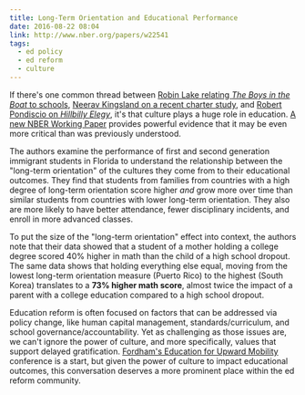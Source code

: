 ```yaml
---
title: Long-Term Orientation and Educational Performance
date: 2016-08-22 08:04
link: http://www.nber.org/papers/w22541
tags: 
  - ed policy 
  - ed reform 
  - culture
---
```


If there's one common thread between [Robin Lake relating *The Boys in the Boat* to schools](http://educationnext.org/taking-a-lesson-from-the-boys-in-the-boat-and-aiming-for-swing/), [Neerav Kingsland on a recent charter study](https://relinquishment.org/2016/08/21/an-alternative-interpretation-of-the-fryer-dobbie-texas-charter-study/), and [Robert Pondiscio on *Hillbilly Elegy*](http://educationnext.org/growing-up-poor-and-white-in-america-a-view-from-the-inside/), it's that culture plays a huge role in education. [A new NBER Working Paper](http://www.nber.org/papers/w22541) provides powerful evidence that it may be even more critical than was previously understood.

The authors examine the performance of first and second generation immigrant students in Florida to understand the relationship between the "long-term orientation" of the cultures they come from to their educational outcomes. They find that students from families from countries with a high degree of long-term orientation score higher *and* grow more over time than similar students from countries with lower long-term orientation. They also are more likely to have better attendance, fewer disciplinary incidents, and enroll in more advanced classes.

To put the size of the "long-term orientation" effect into context, the authors note that their data showed that a student of a mother holding a college degree scored 40% higher in math than the child of a high school dropout. The same data shows that holding everything else equal, moving from the lowest long-term orientation measure (Puerto Rico) to the highest (South Korea) translates to a **73% higher math score**, almost twice the impact of a parent with a college education compared to a high school dropout.

Education reform is often focused on factors that can be addressed via policy change, like human capital management, standards/curriculum, and school governance/accountability. Yet as challenging as those issues are, we can't ignore the power of culture, and more specifically, values that support delayed gratification. [Fordham's Education for Upward Mobility](https://edexcellence.net/events/education-for-upward-mobility) conference is a start, but given the power of culture to impact educational outcomes, this conversation deserves a more prominent place within the ed reform community. 